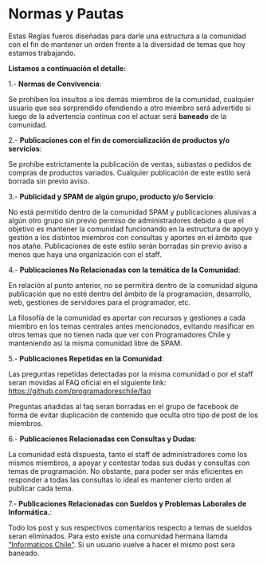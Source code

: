 Normas y Pautas
======================

Estas Reglas fueros diseñadas para darle una estructura a la comunidad con el fin de mantener un orden frente a la diversidad de temas que hoy estamos trabajando.

**Listamos a continuación el detalle:**

1.- **Normas de Convivencia**:

Se prohíben los insultos a los demás miembros de la comunidad, cualquier usuario que sea sorprendido ofendiendo a otro miembro será advertido si luego de la advertencia continua con el  actuar será **baneado** de la comunidad.

2.- **Publicaciones con el fin de comercialización de productos y/o servicios**:

Se prohíbe estrictamente la publicación de ventas, subastas o pedidos de compras de productos variados. Cualquier publicación de este estilo será borrada sin previo aviso.

3.- **Publicidad y SPAM de algún grupo, producto y/o Servicio**:

No está permitido dentro de la comunidad SPAM y publicaciones alusivas a algún otro grupo sin previo permiso de administradores debido a que el objetivo es mantener la comunidad funcionando en la estructura de apoyo y gestión a los distintos miembros con consultas y aportes en el ámbito que nos atañe. Publicaciones de este estilo serán borradas sin previo aviso a menos que haya una organización con el staff.

4.- **Publicaciones No Relacionadas con la temática de la Comunidad**:

En relación al punto anterior, no se permitirá dentro de la comunidad alguna publicación que no esté dentro del ámbito de la programación, desarrollo, web, gestiones de servidores para el programador, etc.

La filosofía de la comunidad es aportar con recursos y gestiones a cada miembro en los temas centrales antes mencionados, evitando masificar en otros temas que no tienen nada que ver con Programadores Chile y manteniendo así la misma comunidad libre de SPAM.

5.- **Publicaciones Repetidas en la Comunidad**:

Las preguntas repetidas detectadas por la misma comunidad o por el staff seran movidas al FAQ oficial en el siguiente link: https://github.com/programadoreschile/faq

Preguntas añadidas al faq seran borradas en el grupo de facebook de forma de evitar duplicación de contenido que oculta otro tipo de post de los miembros.

6.- **Publicaciones Relacionadas con Consultas y Dudas**:

La comunidad está dispuesta, tanto el staff de administradores como los mismos miembros, a apoyar y contestar todas sus dudas y consultas con temas de programación. No obstante, para poder ser más eficientes en responder a todas las consultas lo ideal es mantener cierto orden al publicar cada tema.

7.- **Publicaciones Relacionadas con Sueldos y Problemas Laborales de Informática.**:

Todo los post y sus respectivos comentarios respecto a temas de sueldos seran eliminados. Para esto existe una comunidad hermana llamda ["Informaticos Chile"](https://www.facebook.com/groups/chileinformaticos/). Si un usuario vuelve a hacer el mismo post sera baneado.



